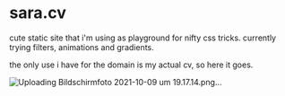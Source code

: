 # sara.cv

cute static site that i'm using as playground for nifty css tricks.
currently trying filters, animations and gradients.

the only use i have for the domain is my actual cv, so here it goes.

![Uploading Bildschirmfoto 2021-10-09 um 19.17.14.png…](<img width="981" alt="Bildschirmfoto 2021-10-09 um 19 17 21" src="https://user-images.githubusercontent.com/77721622/136668162-d635191a-aa00-467d-a960-a4a40c39022b.png">
)
